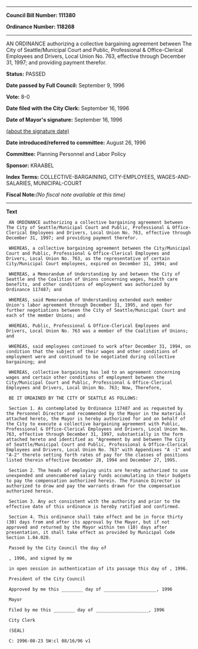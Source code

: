 

********

**Council Bill Number: 111380**
   
**Ordinance Number: 118268**
********

 AN ORDINANCE authorizing a collective bargaining agreement between The City of Seattle/Municipal Court and Public, Professional & Office-Clerical Employees and Drivers, Local Union No. 763, effective through December 31, 1997; and providing payment therefor.

**Status:** PASSED
   
**Date passed by Full Council:** September 9, 1996
   
**Vote:** 8-0
   
**Date filed with the City Clerk:** September 16, 1996
   
**Date of Mayor's signature:** September 16, 1996
   
[(about the signature date)](/~public/approvaldate.htm)
   
   
   
**Date introduced/referred to committee:** August 26, 1996
   
**Committee:** Planning Personnel and Labor Policy
   
**Sponsor:** KRAABEL
   
   
**Index Terms:** COLLECTIVE-BARGAINING, CITY-EMPLOYEES, WAGES-AND-SALARIES, MUNICIPAL-COURT

**Fiscal Note:**_(No fiscal note available at this time)_

********

**Text**
   
```
 AN ORDINANCE authorizing a collective bargaining agreement between The City of Seattle/Municipal Court and Public, Professional & Office- Clerical Employees and Drivers, Local Union No. 763, effective through December 31, 1997; and providing payment therefor.

 WHEREAS, a collective bargaining agreement between the City/Municipal Court and Public, Professional & Office-Clerical Employees and Drivers, Local Union No. 763, as the representative of certain City/Municipal Court employees, expired on December 31, 1994; and

 WHEREAS, a Memorandum of Understanding by and between the City of Seattle and the Coalition of Unions concerning wages, health care benefits, and other conditions of employment was authorized by Ordinance 117487; and

 WHEREAS, said Memorandum of Understanding extended each member Union's labor agreement through December 31, 1995, and open for further negotiations between the City of Seattle/Municipal Court and each of the member Unions; and

 WHEREAS, Public, Professional & Office-Clerical Employees and Drivers, Local Union No. 763 was a member of the Coalition of Unions; and

 WHEREAS, said employees continued to work after December 31, 1994, on condition that the subject of their wages and other conditions of employment were and continued to be negotiated during collective bargaining; and

 WHEREAS, collective bargaining has led to an agreement concerning wages and certain other conditions of employment between the City/Municipal Court and Public, Professional & Office-Clerical Employees and Drivers, Local Union No. 763; Now, Therefore,

 BE IT ORDAINED BY THE CITY OF SEATTLE AS FOLLOWS:

 Section 1. As contemplated by Ordinance 117487 and as requested by the Personnel Director and recommended by the Mayor in the materials attached hereto, the Mayor is hereby authorized for and on behalf of the City to execute a collective bargaining agreement with Public, Professional & Office-Clerical Employees and Drivers, Local Union No. 763, effective through December 31, 1997, substantially in the form attached hereto and identified as "Agreement by and between The City of Seattle/Municipal Court and Public, Professional & Office-Clerical Employees and Drivers, Local Union No. 763" with Appendixes "A -1" and "A-2" thereto setting forth rates of pay for the classes of positions listed therein effective December 28, 1994 and December 27, 1995.

 Section 2. The heads of employing units are hereby authorized to use unexpended and unencumbered salary funds accumulating in their budgets to pay the compensation authorized herein. The Finance Director is authorized to draw and pay the warrants drawn for the compensation authorized herein.

 Section 3. Any act consistent with the authority and prior to the effective date of this ordinance is hereby ratified and confirmed.

 Section 4. This ordinance shall take effect and be in force thirty (30) days from and after its approval by the Mayor, but if not approved and returned by the Mayor within ten (10) days after presentation, it shall take effect as provided by Municipal Code Section 1.04.020.

 Passed by the City Council the day of

 , 1996, and signed by me

 in open session in authentication of its passage this day of , 1996.

 President of the City Council

 Approved by me this ________ day of ____________________, 1996

 Mayor

 Filed by me this ________ day of ____________________, 1996

 City Clerk

 (SEAL)

 C: 1996-08-23 SW:cl 08/16/96 v1

```
